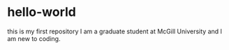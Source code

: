 # hello-world
this is my first repository
I am a graduate student at McGill University and I am new to coding. 
